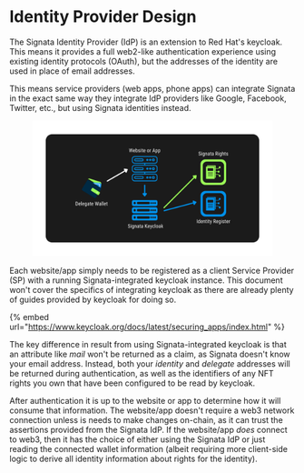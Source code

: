 # Identity Provider Design

The Signata Identity Provider (IdP) is an extension to Red Hat's keycloak. This means it provides a full web2-like authentication experience using existing identity protocols (OAuth), but the addresses of the identity are used in place of email addresses.

This means service providers (web apps, phone apps) can integrate Signata in the exact same way they integrate IdP providers like Google, Facebook, Twitter, etc., but using Signata identities instead.

<figure><img src="../.gitbook/assets/2.png" alt=""><figcaption></figcaption></figure>

Each website/app simply needs to be registered as a client Service Provider (SP) with a running Signata-integrated keycloak instance. This document won't cover the specifics of integrating keycloak as there are already plenty of guides provided by keycloak for doing so.

{% embed url="https://www.keycloak.org/docs/latest/securing_apps/index.html" %}

The key difference in result from using Signata-integrated keycloak is that an attribute like _mail_ won't be returned as a claim, as Signata doesn't know your email address. Instead, both your _identity_ and _delegate_ addresses will be returned during authentication, as well as the identifiers of any NFT rights you own that have been configured to be read by keycloak.

After authentication it is up to the website or app to determine how it will consume that information. The website/app doesn't require a web3 network connection unless is needs to make changes on-chain, as it can trust the assertions provided from the Signata IdP. If the website/app _does_ connect to web3, then it has the choice of either using the Signata IdP or just reading the connected wallet information (albeit requiring more client-side logic to derive all identity information about rights for the identity).
